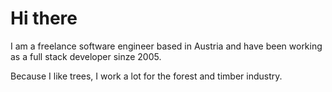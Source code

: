 # Hi there

I am a freelance software engineer based in Austria and have been working as a full stack developer sinze 2005.

Because I like trees, I work a lot for the forest and timber industry.